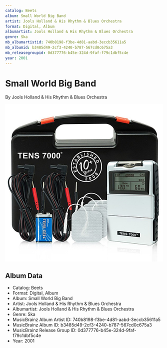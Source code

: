 ```yaml
---
catalog: Beets
album: Small World Big Band
artist: Jools Holland & His Rhythm & Blues Orchestra
format: Digital, Album
albumartist: Jools Holland & His Rhythm & Blues Orchestra
genre: Ska
mb_albumartistid: 740b8198-f3be-4d81-aabd-3eccb35611a5
mb_albumid: b3485d49-2cf3-4240-b787-567cd0c675a3
mb_releasegroupid: 0d377776-b45e-324d-9faf-f79c1dbf5c4e
year: 2001
---
```


# Small World Big Band

By Jools Holland & His Rhythm & Blues Orchestra

![](../../assets/beetscovers/Jools_Holland_and_His_Rhythm_and_Blues_Orchestra-Small_World_Big_Band.jpg)

## Album Data

- Catalog: Beets
- Format: Digital, Album
- Album: Small World Big Band
- Artist: Jools Holland & His Rhythm & Blues Orchestra
- Albumartist: Jools Holland & His Rhythm & Blues Orchestra
- Genre: Ska
- MusicBrainz Album Artist ID: 740b8198-f3be-4d81-aabd-3eccb35611a5
- MusicBrainz Album ID: b3485d49-2cf3-4240-b787-567cd0c675a3
- MusicBrainz Release Group ID: 0d377776-b45e-324d-9faf-f79c1dbf5c4e
- Year: 2001

